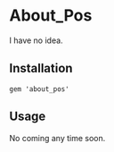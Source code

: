 
# About_Pos

I have no idea.

## Installation

    gem 'about_pos'

## Usage

No coming any time soon.
